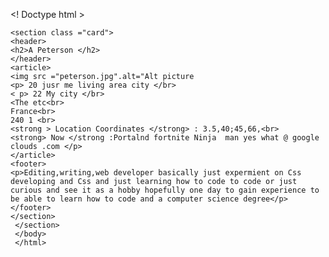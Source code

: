 <! Doctype html >
<html>
  <head>
    <meta charset = "utf-8 " > 
    <title >Fundamental CSS comprhension </title>
  </head>
  <body>
    
    <section class ="card">
    <header>
    <h2>A Peterson </h2>
    </header>
    <article>
    <img src ="peterson.jpg".alt="Alt picture 
    <p> 20 jusr me living area city </br>
    < p> 22 My city </br>
    <The etc<br>
    France<br>
    240 1 <br>
    <strong > Location Coordinates </strong> : 3.5,40;45,66,<br>
    <strong> Now </strong :Portalnd fortnite Ninja  man yes what @ google clouds .com </p>
    </article>
    <footer>
    <p>Editing,writing,web developer basically just expermient on Css developing and Css and just learning how to code to code or just curious and see it as a hobby hopefully one day to gain experience to be able to learn how to code and a computer science degree</p> 
    </footer>
    </section> 
     </section>
     </body>
     </html> 
